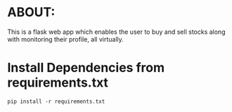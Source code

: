 # ABOUT:
This is a flask web app which enables the user to buy and sell stocks along with monitoring their profile, all virtually. 

# Install Dependencies from requirements.txt 
```
pip install -r requirements.txt
```
